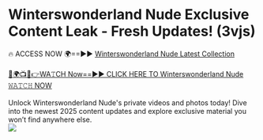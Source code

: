 # Winterswonderland Nude Exclusive Content Leak - Fresh Updates! (3vjs)

🔥 ACCESS NOW 🌍==►► <a href="https://tinyurl.com/yc657z5k" rel="nofollow">Winterswonderland Nude Latest Collection</a>
<br><br>
[🔴🌍📺📱👉WA𝚃CH Now==►► CLICK HERE TO Winterswonderland Nude 𝚆𝙰𝚃𝙲𝙷 NOW](https://tinyurl.com/yc657z5k)
<br><br>
Unlock Winterswonderland Nude's private videos and photos today! Dive into the newest 2025 content updates and explore exclusive material you won’t find anywhere else.
<br>
<a href="https://tinyurl.com/yc657z5k" rel="nofollow" data-target="animated-image.originalLink"><img src="https://camo.githubusercontent.com/8a4f000d20f83aca3bf7ec5f350d767afa0574a8a352519fd8cfa583a6f93a33/68747470733a2f2f692e696d6775722e636f6d2f644a486b345a712e676966" data-canonical-src="https://i.imgur.com/dJHk4Zq.gif" style="max-width: 100%; display: inline-block;" data-target="animated-image.originalImage"></a>
<br>
